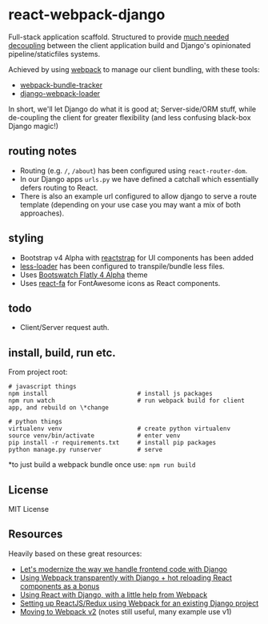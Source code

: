 # react-webpack-django

Full-stack application scaffold. 
Structured to provide [much needed decoupling](http://owaislone.org/blog/modern-frontends-with-django/) between the 
client application build and Django's opinionated pipeline/staticfiles systems. 

Achieved by using [webpack](https://webpack.js.org/) to manage our client bundling, with these tools:
* [webpack-bundle-tracker](https://github.com/owais/webpack-bundle-tracker)
* [django-webpack-loader](https://github.com/owais/django-webpack-loader/)

In short, we'll let Django do what it is good at; Server-side/ORM stuff, while de-coupling the client for greater flexibility (and less confusing black-box Django magic!)

## routing notes
* Routing (e.g. `/`, `/about`) has been configured using `react-router-dom`.
* In our Django apps `urls.py` we have defined a catchall which essentially defers routing to React.
* There is also an example url configured to allow django to serve a route template (depending on your use case you may want a mix of both approaches).

## styling
* Bootstrap v4 Alpha with [reactstrap](https://reactstrap.github.io/) for UI components has been added
* [less-loader](https://github.com/webpack-contrib/less-loader) has been configured to transpile/bundle less files.
* Uses [Bootswatch Flatly 4 Alpha](https://bootswatch.com/4-alpha/flatly/) theme
* Uses [react-fa](https://github.com/andreypopp/react-fa) for FontAwesome icons as React components.

## todo
* Client/Server request auth.

## install, build, run etc.

From project root:
```shell
# javascript things
npm install                         # install js packages
npm run watch                       # run webpack build for client app, and rebuild on \*change

# python things
virtualenv venv                     # create python virtualenv
source venv/bin/activate            # enter venv
pip install -r requirements.txt     # install pip packages
python manage.py runserver          # serve
```

\*to just build a webpack bundle once use: `npm run build` 

## License
MIT License

## Resources
Heavily based on these great resources:
* [Let's modernize the way we handle frontend code with Django](http://owaislone.org/blog/modern-frontends-with-django/)
* [Using Webpack transparently with Django + hot reloading React components as a bonus](http://owaislone.org/blog/webpack-plus-reactjs-and-django/)
* [Using React with Django, with a little help from Webpack](http://geezhawk.github.io/using-react-with-django-rest-framework)
* [Setting up ReactJS/Redux using Webpack for an existing Django project](https://gist.github.com/genomics-geek/81c6880ca862d99574c6f84dec81acb0)
* [Moving to Webpack v2](https://javascriptplayground.com/blog/2016/10/moving-to-webpack-2/) (notes still useful, many example use v1)

